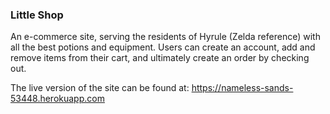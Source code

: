 ### Little Shop

An e-commerce site, serving the residents of Hyrule (Zelda reference) with all the best potions and equipment. Users can create an account, add and remove items from their cart, and ultimately create an order by checking out. 

The live version of the site can be found at: https://nameless-sands-53448.herokuapp.com
